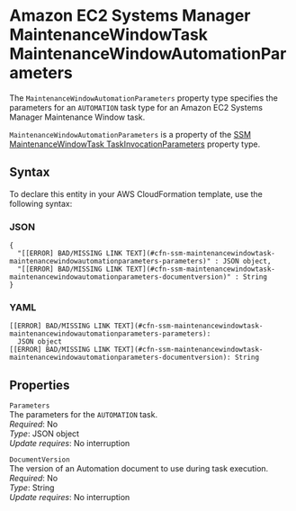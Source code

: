 # Amazon EC2 Systems Manager MaintenanceWindowTask MaintenanceWindowAutomationParameters<a name="aws-properties-ssm-maintenancewindowtask-maintenancewindowautomationparameters"></a>

<a name="aws-properties-ssm-maintenancewindowtask-maintenancewindowautomationparameters-description"></a>The `MaintenanceWindowAutomationParameters` property type specifies the parameters for an `AUTOMATION` task type for an Amazon EC2 Systems Manager Maintenance Window task\.

<a name="aws-properties-ssm-maintenancewindowtask-maintenancewindowautomationparameters-inheritance"></a> `MaintenanceWindowAutomationParameters` is a property of the [SSM MaintenanceWindowTask TaskInvocationParameters](aws-properties-ssm-maintenancewindowtask-taskinvocationparameters.md) property type\.

## Syntax<a name="aws-properties-ssm-maintenancewindowtask-maintenancewindowautomationparameters-syntax"></a>

To declare this entity in your AWS CloudFormation template, use the following syntax:

### JSON<a name="aws-properties-ssm-maintenancewindowtask-maintenancewindowautomationparameters-syntax.json"></a>

```
{
  "[[ERROR] BAD/MISSING LINK TEXT](#cfn-ssm-maintenancewindowtask-maintenancewindowautomationparameters-parameters)" : JSON object,
  "[[ERROR] BAD/MISSING LINK TEXT](#cfn-ssm-maintenancewindowtask-maintenancewindowautomationparameters-documentversion)" : String
}
```

### YAML<a name="aws-properties-ssm-maintenancewindowtask-maintenancewindowautomationparameters-syntax.yaml"></a>

```
[[ERROR] BAD/MISSING LINK TEXT](#cfn-ssm-maintenancewindowtask-maintenancewindowautomationparameters-parameters):
  JSON object
[[ERROR] BAD/MISSING LINK TEXT](#cfn-ssm-maintenancewindowtask-maintenancewindowautomationparameters-documentversion): String
```

## Properties<a name="aws-properties-ssm-maintenancewindowtask-maintenancewindowautomationparameters-properties"></a>

`Parameters`  
The parameters for the `AUTOMATION` task\.  
 *Required*: No  
 *Type*: JSON object  
 *Update requires*: No interruption 

`DocumentVersion`  
The version of an Automation document to use during task execution\.  
 *Required*: No  
 *Type*: String  
 *Update requires*: No interruption 